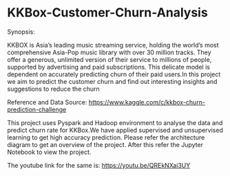# KKBox-Customer-Churn-Analysis

Synopsis:

KKBOX is Asia’s leading music streaming service, holding the world’s most comprehensive Asia-Pop music library with over 30 million tracks. They offer a generous, unlimited version of their service to millions of people, supported by advertising and paid subscriptions. This delicate model is dependent on accurately predicting churn of their paid users.In this project we aim to predict the customer churn and find out interesting insights and suggestions to reduce the churn

Reference and Data Source: https://www.kaggle.com/c/kkbox-churn-prediction-challenge

This project uses Pyspark and Hadoop environment to analyse the data and predict churn rate for KKBox.We have applied supervised and unsupervised learning to get high accuracy prediction. Please refer the architecture diagram to get an overview of the project. After this refer the Jupyter Notebook to view the project.

The youtube link for the same is: https://youtu.be/QREkNXai3UY 
